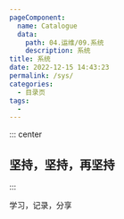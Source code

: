 ```yaml
---
pageComponent:
  name: Catalogue
  data:
    path: 04.运维/09.系统
    description: 系统
title: 系统
date: 2022-12-15 14:43:23
permalink: /sys/
categories:
  - 目录页
tags:
  - 
---
```


::: center

## 坚持，坚持，再坚持

:::

学习，记录，分享
